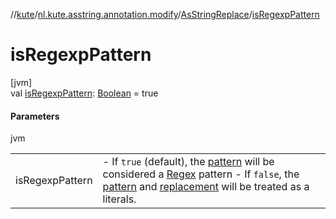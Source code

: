 //[kute](../../../index.md)/[nl.kute.asstring.annotation.modify](../index.md)/[AsStringReplace](index.md)/[isRegexpPattern](is-regexp-pattern.md)

# isRegexpPattern

[jvm]\
val [isRegexpPattern](is-regexp-pattern.md): [Boolean](https://kotlinlang.org/api/latest/jvm/stdlib/kotlin/-boolean/index.html) = true

#### Parameters

jvm

| | |
|---|---|
| isRegexpPattern | -     If `true` (default), the [pattern](pattern.md) will be considered a [Regex](https://kotlinlang.org/api/latest/jvm/stdlib/kotlin.text/-regex/index.html) pattern -     If `false`, the [pattern](pattern.md) and [replacement](replacement.md) will be treated as a literals. |
